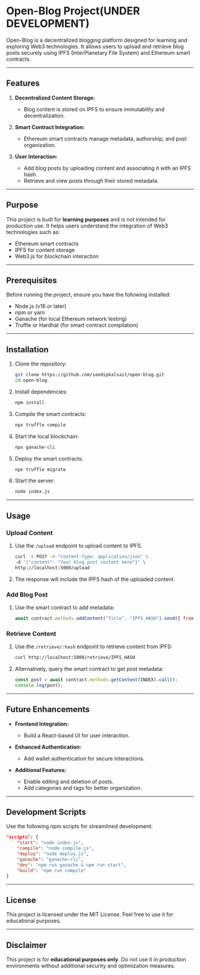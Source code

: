 # Open-Blog Project(UNDER DEVELOPMENT)

Open-Blog is a decentralized blogging platform designed for learning and exploring Web3 technologies. It allows users to upload and retrieve blog posts securely using IPFS (InterPlanetary File System) and Ethereum smart contracts.

---

## Features

1. **Decentralized Content Storage:**
   - Blog content is stored on IPFS to ensure immutability and decentralization.

2. **Smart Contract Integration:**
   - Ethereum smart contracts manage metadata, authorship, and post organization.

3. **User Interaction:**
   - Add blog posts by uploading content and associating it with an IPFS hash.
   - Retrieve and view posts through their stored metadata.

---

## Purpose

This project is built for **learning purposes** and is not intended for production use. It helps users understand the integration of Web3 technologies such as:

- Ethereum smart contracts
- IPFS for content storage
- Web3.js for blockchain interaction

---

## Prerequisites

Before running the project, ensure you have the following installed:

- Node.js (v16 or later)
- npm or yarn
- Ganache (for local Ethereum network testing)
- Truffle or Hardhat (for smart contract compilation)

---

## Installation

1. Clone the repository:
   ```bash
   git clone https://github.com/sandipkalsait/open-blog.git
   cd open-blog
   ```

2. Install dependencies:
   ```bash
   npm install
   ```

3. Compile the smart contracts:
   ```bash
   npx truffle compile
   ```

4. Start the local blockchain:
   ```bash
   npx ganache-cli
   ```

5. Deploy the smart contracts:
   ```bash
   npx truffle migrate
   ```

6. Start the server:
   ```bash
   node index.js
   ```

---

## Usage

### Upload Content

1. Use the `/upload` endpoint to upload content to IPFS.
   ```bash
   curl -X POST -H "Content-Type: application/json" \
   -d '{"content": "Your blog post content here"}' \
   http://localhost:5000/upload
   ```

2. The response will include the IPFS hash of the uploaded content.

### Add Blog Post

1. Use the smart contract to add metadata:
   ```javascript
   await contract.methods.addContent("Title", "IPFS_HASH").send({ from: "YOUR_ACCOUNT_ADDRESS" });
   ```

### Retrieve Content

1. Use the `/retrieve/:hash` endpoint to retrieve content from IPFS:
   ```bash
   curl http://localhost:5000/retrieve/IPFS_HASH
   ```

2. Alternatively, query the smart contract to get post metadata:
   ```javascript
   const post = await contract.methods.getContent(INDEX).call();
   console.log(post);
   ```

---

## Future Enhancements

- **Frontend Integration:**
  - Build a React-based UI for user interaction.

- **Enhanced Authentication:**
  - Add wallet authentication for secure interactions.

- **Additional Features:**
  - Enable editing and deletion of posts.
  - Add categories and tags for better organization.

---

## Development Scripts

Use the following npm scripts for streamlined development:

```json
"scripts": {
    "start": "node index.js",
    "compile": "node compile.js",
    "deploy": "node deploy.js",
    "ganache": "ganache-cli",
    "dev": "npm run ganache & npm run start",
    "build": "npm run compile"
}
```

---

## License

This project is licensed under the MIT License. Feel free to use it for educational purposes.

---

## Disclaimer

This project is for **educational purposes only**. Do not use it in production environments without additional security and optimization measures.
